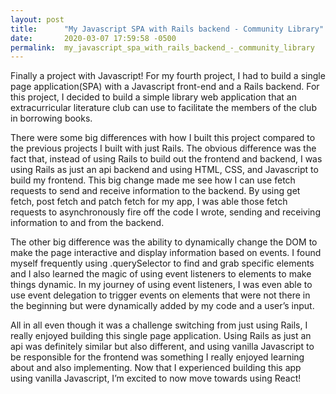 ```yaml
---
layout: post
title:      "My Javascript SPA with Rails backend - Community Library"
date:       2020-03-07 17:59:58 -0500
permalink:  my_javascript_spa_with_rails_backend_-_community_library
---
```



Finally a project with Javascript! For my fourth project, I had to build a single page application(SPA) with a Javascript front-end and a Rails backend. For this project, I decided to build a simple library web application that an extracurricular literature club can use to facilitate the members of the club in borrowing books.

There were some big differences with how I built this project compared to the previous projects I built with just Rails. The obvious difference was the fact that, instead of using Rails to build out the frontend and backend, I was using Rails as just an api backend and using HTML, CSS, and Javascript to build my frontend. This big change made me see how I can use fetch requests to send and receive information to the backend. By using get fetch, post fetch and patch fetch for my app, I was able those fetch requests to asynchronously fire off the code I wrote, sending and receiving information to and from the backend.

The other big difference was the ability to dynamically change the DOM to make the page interactive and display information based on events. I found myself frequently using .querySelector to find and grab specific elements and I also learned the magic of using event listeners  to elements to make things dynamic. In my journey of using event listeners, I was even able to use event delegation to trigger events on elements that were not there in the beginning but were dynamically added by my code and a user’s input.

All in all even though it was a challenge switching from just using Rails, I really enjoyed building this single page application. Using Rails as just an api was definitely similar but also different, and using vanilla Javascript to be responsible for the frontend was something I really enjoyed learning about and also implementing. Now that I experienced building this app using vanilla Javascript, I’m excited to now move towards using React!
